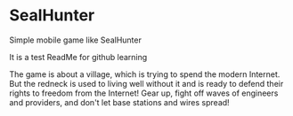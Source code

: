 # SealHunter
Simple mobile game like SealHunter

It is a test ReadMe for github learning

The game is about a village, which is trying to spend the modern Internet. But the redneck is used to living well without it and is ready to defend their rights to freedom from the Internet!
Gear up, fight off waves of engineers and providers, and don't let base stations and wires spread!
